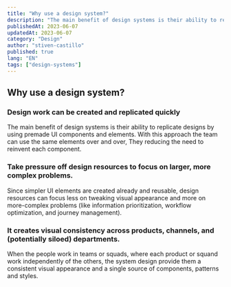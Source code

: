 ```yaml
---
title: "Why use a design system?"
description: "The main benefit of design systems is their ability to replicate designs by using premade UI components and element"
publishedAt: 2023-06-07
updatedAt: 2023-06-07
category: "Design"
author: "stiven-castillo"
published: true
lang: "EN"
tags: ["design-systems"]
---
```


## Why use a design system?

### Design work can be created and replicated quickly
The main benefit of design systems is their ability to replicate designs by using premade UI components and elements. With this approach the team can use the same elements over and over, They reducing the need to reinvent each component.

### Take pressure off design resources to focus on larger, more complex problems. 
Since simpler UI elements are created already and reusable, design resources can focus less on tweaking visual appearance and more on more-complex problems (like information prioritization, workflow optimization, and journey management).

### It creates visual consistency across products, channels, and (potentially siloed) departments.
When the people work in teams or squads, where each product or squand work independently of the others, the system design provide them a consistent visual appearance and a single source of components, patterns and styles.